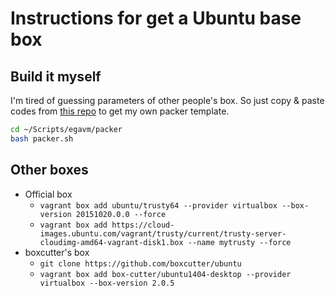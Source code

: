 # Instructions for get a Ubuntu base box

## Build it myself

I'm tired of guessing parameters of other people's box. So just copy & paste codes from [this repo](https://github.com/shiguredo/packer-templates/tree/develop/ubuntu-14.04)
to get my own packer template.

```bash
cd ~/Scripts/egavm/packer
bash packer.sh
```

## Other boxes

* Official box
    * `vagrant box add ubuntu/trusty64 --provider virtualbox --box-version 20151020.0.0 --force`
    * `vagrant box add https://cloud-images.ubuntu.com/vagrant/trusty/current/trusty-server-cloudimg-amd64-vagrant-disk1.box --name mytrusty --force`
* boxcutter's box
    * `git clone https://github.com/boxcutter/ubuntu`
    * `vagrant box add box-cutter/ubuntu1404-desktop --provider virtualbox --box-version 2.0.5`
